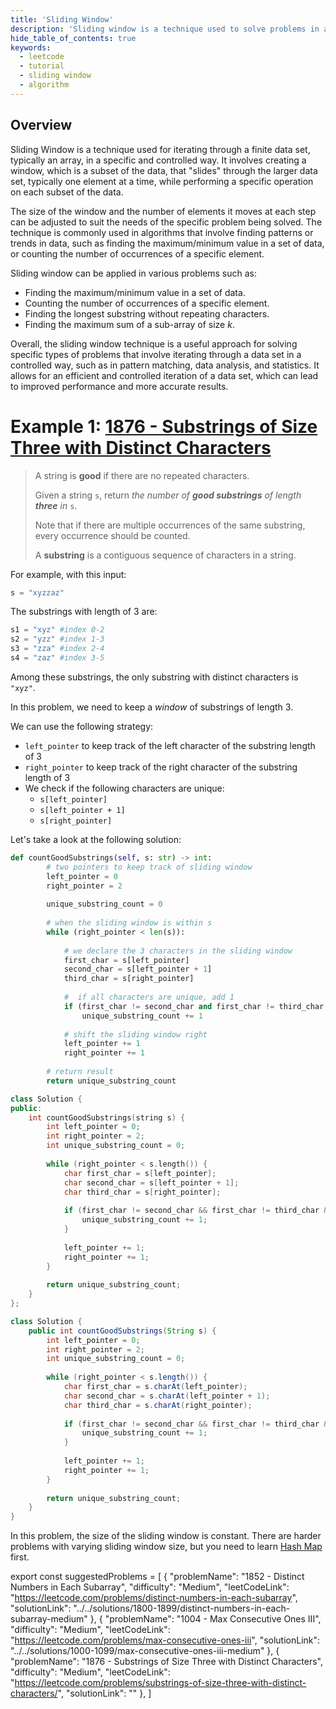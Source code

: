 ```yaml
---
title: 'Sliding Window'
description: 'Sliding window is a technique used to solve problems in array or string.'
hide_table_of_contents: true
keywords:
  - leetcode
  - tutorial
  - sliding window
  - algorithm
---
```


<TutorialAuthors names="@heiheihang, @wingkwong"/>

## Overview

Sliding Window is a technique used for iterating through a finite data set, typically an array, in a specific and controlled way. It involves creating a window, which is a subset of the data, that "slides" through the larger data set, typically one element at a time, while performing a specific operation on each subset of the data.

The size of the window and the number of elements it moves at each step can be adjusted to suit the needs of the specific problem being solved. The technique is commonly used in algorithms that involve finding patterns or trends in data, such as finding the maximum/minimum value in a set of data, or counting the number of occurrences of a specific element.

Sliding window can be applied in various problems such as:

- Finding the maximum/minimum value in a set of data.
- Counting the number of occurrences of a specific element.
- Finding the longest substring without repeating characters.
- Finding the maximum sum of a sub-array of size $k$.

Overall, the sliding window technique is a useful approach for solving specific types of problems that involve iterating through a data set in a controlled way, such as in pattern matching, data analysis, and statistics. It allows for an efficient and controlled iteration of a data set, which can lead to improved performance and more accurate results.

# Example 1: [1876 - Substrings of Size Three with Distinct Characters](https://leetcode.com/problems/substrings-of-size-three-with-distinct-characters/)

> A string is **good** if there are no repeated characters.
>
> Given a string `s`, return _the number of **good substrings** of length **three** in_ `s`.
>
> Note that if there are multiple occurrences of the same substring, every occurrence should be counted.
>
> A **substring** is a contiguous sequence of characters in a string.

For example, with this input:

```py
s = "xyzzaz"
```

The substrings with length of 3 are:

```py
s1 = "xyz" #index 0-2
s2 = "yzz" #index 1-3
s3 = "zza" #index 2-4
s4 = "zaz" #index 3-5
```

Among these substrings, the only substring with distinct characters is `"xyz"`.

In this problem, we need to keep a _window_ of substrings of length 3.

We can use the following strategy:

* `left_pointer` to keep track of the left character of the substring length of $3$
* `right_pointer` to keep track of the right character of the substring length of $3$
* We check if the following characters are unique:
  * `s[left_pointer]`
  * `s[left_pointer + 1]`
  * `s[right_pointer]`

Let's take a look at the following solution:

<Tabs>
<TabItem value="py" label="Python">
<SolutionAuthor name="@heiheihang"/>

```py
def countGoodSubstrings(self, s: str) -> int:
        # two pointers to keep track of sliding window
        left_pointer = 0
        right_pointer = 2
        
        unique_substring_count = 0
        
        # when the sliding window is within s
        while (right_pointer < len(s)):
            
            # we declare the 3 characters in the sliding window
            first_char = s[left_pointer]
            second_char = s[left_pointer + 1]
            third_char = s[right_pointer]
            
            #  if all characters are unique, add 1
            if (first_char != second_char and first_char != third_char and second_char != third_char):
                unique_substring_count += 1
            
            # shift the sliding window right
            left_pointer += 1
            right_pointer += 1
        
        # return result
        return unique_substring_count
```
</TabItem>

<TabItem value="cpp" label="C++">
<SolutionAuthor name="@wingkwong"/>

```cpp
class Solution {
public:
    int countGoodSubstrings(string s) {
        int left_pointer = 0;
        int right_pointer = 2;
        int unique_substring_count = 0;
        
        while (right_pointer < s.length()) {
            char first_char = s[left_pointer];
            char second_char = s[left_pointer + 1];
            char third_char = s[right_pointer];
            
            if (first_char != second_char && first_char != third_char && second_char != third_char) {
                unique_substring_count += 1;
            }
            
            left_pointer += 1;
            right_pointer += 1;
        }
        
        return unique_substring_count;
    }
};

```
</TabItem>


<TabItem value="java" label="Java">
<SolutionAuthor name="@wingkwong"/>

```java
class Solution {
    public int countGoodSubstrings(String s) {
        int left_pointer = 0;
        int right_pointer = 2;
        int unique_substring_count = 0;
        
        while (right_pointer < s.length()) {
            char first_char = s.charAt(left_pointer);
            char second_char = s.charAt(left_pointer + 1);
            char third_char = s.charAt(right_pointer);
            
            if (first_char != second_char && first_char != third_char && second_char != third_char) {
                unique_substring_count += 1;
            }
            
            left_pointer += 1;
            right_pointer += 1;
        }
        
        return unique_substring_count;
    }
}
```
</TabItem>
</Tabs>

In this problem, the size of the sliding window is constant. There are harder problems with varying sliding window size, but you need to learn [Hash Map](hash-map) first.

export const suggestedProblems = [
  {
    "problemName": "1852 - Distinct Numbers in Each Subarray",
    "difficulty": "Medium",
    "leetCodeLink": "https://leetcode.com/problems/distinct-numbers-in-each-subarray",
    "solutionLink": "../../solutions/1800-1899/distinct-numbers-in-each-subarray-medium"
  },
  {
    "problemName": "1004 - Max Consecutive Ones III",
    "difficulty": "Medium",
    "leetCodeLink": "https://leetcode.com/problems/max-consecutive-ones-iii",
    "solutionLink": "../../solutions/1000-1099/max-consecutive-ones-iii-medium"
  },
  {
    "problemName": "1876 - Substrings of Size Three with Distinct Characters",
    "difficulty": "Medium",
    "leetCodeLink": "https://leetcode.com/problems/substrings-of-size-three-with-distinct-characters/",
    "solutionLink": ""
  },
]

<Table title="Suggested Problems" data={suggestedProblems} />